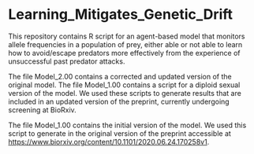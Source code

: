 # Learning_Mitigates_Genetic_Drift
This repository contains R script for an agent-based model that monitors allele frequencies in a population of prey, either able or not able to learn how to avoid/escape predators more effectively from the experience of unsuccessful past predator attacks. 

The file Model_2.00 contains a corrected and updated version of the original model. 
The file Model_1.00 contains a script for a diploid sexual version of the model. 
We used these scripts to generate results that are included in an updated version of the preprint, currently undergoing screening at BioRxiv. 

The file Model_1.00 contains the initial version of the model. We used this script to generate in the original version of the preprint accessible at https://www.biorxiv.org/content/10.1101/2020.06.24.170258v1.
